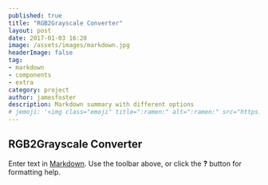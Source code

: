 ```yaml
---
published: true
title: "RGB2Grayscale Converter"
layout: post
date: 2017-01-03 16:28
image: /assets/images/markdown.jpg
headerImage: false
tag:
- markdown
- components
- extra
category: project
author: jamesfoster
description: Markdown summary with different options
# jemoji: '<img class="emoji" title=":ramen:" alt=":ramen:" src="https://assets.github.com/images/icons/emoji/unicode/1f35c.png" height="20" width="20" align="absmiddle">'
---
```

## RGB2Grayscale Converter


Enter text in [Markdown](http://daringfireball.net/projects/markdown/). Use the toolbar above, or click the **?** button for formatting help.

